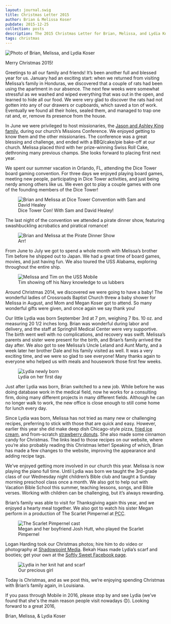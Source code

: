 ```yaml
---
layout: journal.swig
title: Christmas Letter 2015
author: Brian & Melissa Koser
pubdate: 2015-12-25
collection: posts
description: The 2015 Christmas Letter for Brian, Melissa, and Lydia Koser
tags: christmas
---
```


<img src="/img/journal/2015-12-06-christmas-tree.jpg" alt="Photo of Brian, Melissa, and Lydia Koser" />

Merry Christmas 2015!

Greetings to all our family and friends! It’s been another full and blessed year for us. January had an exciting start: when we returned from visiting Melissa’s family in Honduras, we discovered that a couple of rats had been using the apartment in our absence. The next few weeks were somewhat stressful as we washed and wiped everything that was out in the open, and learned to hide all our food. We were very glad to discover the rats had not gotten into any of our drawers or cupboards, which saved a ton of work. Eventually we found all their holes, sealed them, and managed to trap one rat and, er, remove its presence from the house.

In June we were privileged to host missionaries, the [Jason and Ashley King family](http://kingsinafrica.com/), during our church’s Missions Conference. We enjoyed getting to know them and the other missionaries. The conference was a great blessing and challenge, and ended with a BBQ/cake/pie bake-off at our church. Melissa placed third with her prize-winning Swiss Roll Cake, dethroning many previous champs. She looks forward to placing first next year.

We spent our summer vacation in Orlando, FL, attending the Dice Tower board gaming convention. For three days we enjoyed playing board games, meeting new people, participating in Dice Tower activities, and just being nerdy among others like us. We even got to play a couple games with one of the founding members of the Dice Tower! 

<figure>
    <img src="/img/journal/2015-06-25-dice-tower-con.jpg" alt="Brian and Melissa at Dice Tower Convention with Sam and David Healey" />
    <figcaption>Dice Tower Con! With Sam and David Healey!</figcaption>
</figure>

The last night of the convention we attended a pirate dinner show, featuring swashbuckling acrobatics and piratical romance!

<figure>
    <img src="/img/journal/2015-06-27-pirate-dinner-show.jpg" alt="Brian and Melissa at the Pirate Dinner Show" />
    <figcaption>Arr!</figcaption>
</figure>

From June to July we got to spend a whole month with Melissa’s brother Tim before he shipped out to Japan. We had a great time of board games, movies, and just having fun. We also toured the USS Alabama, exploring throughout the entire ship.

<figure>
    <img src="/img/journal/2015-07-24-uss-mobile.jpg" alt="Melissa and Tim on the USS Mobile" />
    <figcaption>Tim showing off his Navy knowledge to us lubbers</figcaption>
</figure>

Around Christmas 2014, we discovered we were going to have a baby! The wonderful ladies of Crossroads Baptist Church threw a baby shower for Melissa in August, and Mom and Megan Koser got to attend. So many wonderful gifts were given, and once again we say thank you!

Our little Lydia was born September 3rd at 7 pm, weighing 7 lbs. 10 oz. and measuring 20 1/2 inches long. Brian was wonderful during labor and delivery, and the staff at Springhill Medical Center were very supportive. The birth went well with no complications, and recovery was swift. Melissa’s parents and sister were present for the birth, and Brian’s family arrived the day after. We also got to see Melissa’s Uncle Leland and Aunt Marty, and a week later her brother Dale and his family visited as well. It was a very exciting time, and we were so glad to see everyone! Many thanks again to everyone who helped us with meals and housework those first few weeks.

<figure>
    <img src="/img/journal/2015-09-03-lydia.jpg" alt="Lydia newly born" />
    <figcaption>Lydia on her first day</figcaption>
</figure>

Just after Lydia was born, Brian switched to a new job. While before he was doing database work in the medical field, now he works for a consulting firm, doing many different projects in many different fields. Although he can no longer walk to work, the new office is close enough to still come home for lunch every day.

Since Lydia was born, Melissa has not tried as many new or challenging recipes, preferring to stick with those that are quick and easy. However, earlier this year she did make deep dish Chicago-style pizza, [fried ice cream](http://koser.us/recipes/fried-ice-cream), and from-scratch [strawberry donuts](http://koser.us/recipes/strawberry-glazed-buttermilk-donuts). She also made some cinnamon candy for Christmas. The links lead to those recipes on our website, where you’re also probably reading this Christmas letter! Speaking of which, Brian has made a few changes to the website, improving the appearance and adding recipe tags.

We’ve enjoyed getting more involved in our church this year. Melissa is now playing the piano full time. Until Lydia was born we taught the 3rd-grade class of our Wednesday night children’s Bible club and taught a Sunday morning preschool class once a month. We also got to help out with Vacation Bible School this summer, teaching lessons, songs, and Bible verses. Working with children can be challenging, but it’s always rewarding.

Brian’s family was able to visit for Thanksgiving again this year, and we enjoyed a hearty meal together. We also got to watch his sister Megan perform in a production of The Scarlet Pimpernel at <abbr title="Pensacola Christian College">PCC</abbr>. 

<figure>
    <img src="/img/journal/2015-12-03-scarlet-pimpernel.jpg" alt="The Scarlet Pimpernel cast" />
    <figcaption>Megan and her boyfriend Josh Hutt, who played the Scarlet Pimpernel</figcaption>
</figure>

Logan Harding took our Christmas photos; hire him to do video or photography at [Shadowpoint Media](http://www.shadowpointmedia.com/). Bekah Haas made Lydia’s scarf and booties; get your own at the [Softly Sweet Facebook page](http://www.facebook.com/softlysweet14/).

<figure>
    <img src="/img/journal/2015-12-06-lydia.jpg" alt="Lydia in her knit hat and scarf" />
    <figcaption>Our precious girl</figcaption>
</figure>

Today is Christmas, and as we post this, we’re enjoying spending Christmas with Brian’s family again, in Louisiana.

If you pass through Mobile in 2016, please stop by and see Lydia (we’ve found that she's the main reason people visit nowadays 😊). Looking forward to a great 2016,

<p class='signature'>Brian, Melissa, & Lydia Koser</p>